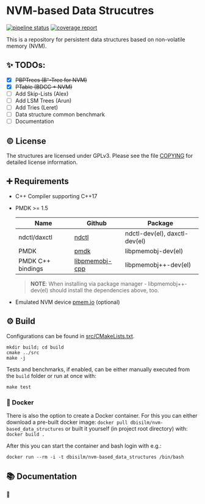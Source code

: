 NVM-based Data Strucutres
=========================
[![pipeline status](https://dbgit.prakinf.tu-ilmenau.de/code/nvm-based_data_structures/badges/master/pipeline.svg)](https://dbgit.prakinf.tu-ilmenau.de/code/nvm-based_data_structures/commits/master)
[![coverage report](https://dbgit.prakinf.tu-ilmenau.de/code/nvm-based_data_structures/badges/master/coverage.svg?job=coverage)](https://dbgit.prakinf.tu-ilmenau.de/code/nvm-based_data_structures/commits/master)

This is a repository for persistent data structures based on non-volatile memory (NVM).
## :sparkles: TODOs: ##
- [x] ~~PBPTrees (B⁺-Tree for NVM)~~
- [x] ~~PTable (BDCC + NVM)~~
- [ ] Add Skip-Lists (Alex)
- [ ] Add LSM Trees (Arun)
- [ ] Add Tries (Leret)
- [ ] Data structure common benchmark
- [ ] Documentation

## :copyright: License ##
The structures are licensed under GPLv3.
Please see the file [COPYING](COPYING) for detailed license information.

## :heavy_plus_sign: Requirements ##
- C++ Compiler supporting C++17
- PMDK >= 1.5

  | Name | Github | Package |
  | ---- | ------ | ------- |
  | ndctl/daxctl      | [ndctl](https://github.com/pmem/ndctl)                    | ndctl-dev(el), daxctl-dev(el) |
  | PMDK              | [pmdk](https://github.com/pmem/pmdk)                      | libpmemobj-dev(el)           |
  | PMDK C++ bindings |  [libpmemobj-cpp](https://github.com/pmem/libpmemobj-cpp) | libpmemobj++-dev(el)         |
  > **NOTE**: When installing via package manager - libpmemobj++-dev(el) should install the dependencies above, too.
- Emulated NVM device [pmem.io](http://pmem.io/2016/02/22/pm-emulation.html) (optional)


## :gear: Build ##
Configurations can be found in [src/CMakeLists.txt](src/CMakeLists.txt).

```
mkdir build; cd build
cmake ../src
make -j
```
Tests and benchmarks, if enabled, can be either manually executed from the ```build``` folder or run at once with:

```
make test
```
### :whale: Docker ###
There is also the option to create a Docker container.
For this you can either download a pre-built docker image: ```docker pull dbisilm/nvm-based_data_structures``` 
or built it yourself (in project root directory) with: ```docker build .```

After this you can start the container and bash login with e.g.:
```
docker run --rm -i -t dbisilm/nvm-based_data_structures /bin/bash
```


## :books: Documentation ##
:construction:

